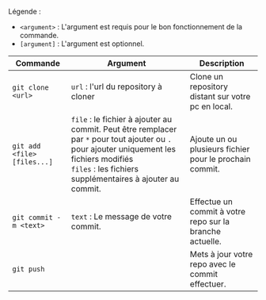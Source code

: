 Légende :
- `<argument>` : L'argument est requis pour le bon fonctionnement de la commande.
- `[argument]` : L'argument est optionnel.

| Commande | Argument | Description |
| -------- | --------- | ----------- |
| `git clone <url>` | `url` : l'url du repository à cloner | Clone un repository distant sur votre pc en local. |
| `git add <file> [files...]` | `file` : le fichier à ajouter au commit. Peut être remplacer par `*` pour tout ajouter ou `.` pour ajouter uniquement les fichiers modifiés<br />`files` : les fichiers supplémentaires à ajouter au commit. | Ajoute un ou plusieurs fichier pour le prochain commit. |
| `git commit -m <text>` | `text` : Le message de votre commit. | Effectue un commit à votre repo sur la branche actuelle. |
| `git push` | | Mets à jour votre repo avec le commit effectuer. |
